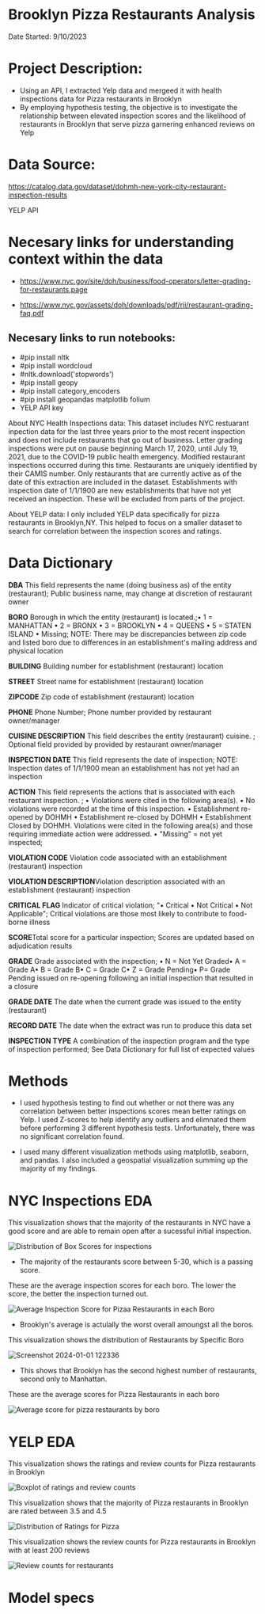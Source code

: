 # **Brooklyn Pizza Restaurants Analysis**

Date Started: 9/10/2023

# **Project Description:**

- Using an API, I extracted Yelp data and mergeed it with health inspections data for Pizza restaurants in Brooklyn
- By employing hypothesis testing, the objective is to investigate the relationship between elevated inspection scores and the likelihood of restaurants in Brooklyn that serve pizza garnering enhanced reviews on Yelp

# **Data Source:**

https://catalog.data.gov/dataset/dohmh-new-york-city-restaurant-inspection-results

YELP API

# **Necesary links for understanding context within the data**

- https://www.nyc.gov/site/doh/business/food-operators/letter-grading-for-restaurants.page

- https://www.nyc.gov/assets/doh/downloads/pdf/rii/restaurant-grading-faq.pdf


## **Necesary links to run notebooks:**

- #pip install nltk
- #pip install wordcloud
- #nltk.download('stopwords')
- #pip install geopy
- #pip install category_encoders
- #pip install geopandas matplotlib folium
- YELP API key

About NYC Health Inspections data: 
This dataset includes NYC restuarant inpection data for the last three years prior to the most recent inspection and does not include restaurants that go out of business. Letter grading inspections were put on pause beginning March 17, 2020, until July 19, 2021, due to the COVID-19 public health emergency. Modified restaurant inspections occurred during this time. Restaurants are uniquely identified by their CAMIS number. Only restaurants that are currently active as of the date of this extraction are included in the dataset. Establishments with inspection date of 1/1/1900 are new establishments that have not yet received an inspection. These will be excluded from parts of the project.

About YELP data:
I only included YELP data specifically for pizza restaurants in Brooklyn,NY. This helped to focus on a smaller dataset to search for correlation between the inspection scores and ratings. 


# **Data Dictionary**

**DBA**	This field represents the name (doing business as) of the entity (restaurant); Public business name, may change at discretion of restaurant owner

**BORO**	Borough in which the entity (restaurant) is located.;• 1 = MANHATTAN • 2 = BRONX • 3 = BROOKLYN • 4 = QUEENS • 5 = STATEN ISLAND • Missing; NOTE: There may be discrepancies between zip code and listed boro due to differences in an establishment's mailing address and physical location

**BUILDING**  Building number for establishment (restaurant) location

**STREET**	Street name for establishment (restaurant) location

**ZIPCODE**	Zip code of establishment (restaurant) location

**PHONE**	Phone Number; Phone number provided by restaurant owner/manager

**CUISINE DESCRIPTION**	This field describes the entity (restaurant) cuisine. ; Optional field provided by provided by restaurant owner/manager

**INSPECTION DATE**	This field represents the date of inspection; NOTE: Inspection dates of 1/1/1900 mean an establishment has not yet had an inspection

**ACTION**	This field represents the actions that is associated with each restaurant inspection. ; • Violations were cited in the following area(s). • No violations were recorded at the time of this inspection. • Establishment re-opened by DOHMH • Establishment re-closed by DOHMH • Establishment Closed by DOHMH. Violations were cited in the following area(s) and those requiring immediate action were addressed. • "Missing" = not yet inspected;

**VIOLATION CODE**	Violation code associated with an establishment (restaurant) inspection

**VIOLATION DESCRIPTION**Violation description associated with an establishment (restaurant) inspection

**CRITICAL FLAG**	Indicator of critical violation; "• Critical • Not Critical • Not Applicable"; Critical violations are those most likely to contribute to food-borne illness

**SCORE**Total score for a particular inspection; Scores are updated based on adjudication results

**GRADE**	Grade associated with the inspection; • N = Not Yet Graded• A = Grade A• B = Grade B• C = Grade C• Z = Grade Pending• P= Grade Pending issued on re-opening following an initial inspection that resulted in a closure

**GRADE DATE**	The date when the current grade was issued to the entity (restaurant)

**RECORD DATE**	The date when the extract was run to produce this data set

**INSPECTION TYPE** A combination of the inspection program and the type of inspection performed; See Data Dictionary for full list of expected values


# **Methods**

- I used hypothesis testing to find out whether or not there was any correlation between better inspections scores mean better ratings on Yelp. I used Z-scores to help identify any outliers and elimnated them before performing 3 different hypothesis tests. Unfortunately, there was no significant correlation found.

- I used many different visualization methods using matplotlib, seaborn, and pandas. I also included a geospatial visualization summing up the majority of my findings.

# **NYC Inspections EDA**

This visualization shows that the majority of the restaurants in NYC have a good score and are able to remain open after a sucessful initial inspection.

![Distribution of Box Scores for inspections](https://github.com/JoeBwonKenobi/NYCRestarauntInspections/assets/117705408/53c31b9b-b282-431a-81f9-1e7a8221b24d)

- The majority of the restaurants score between 5-30, which is a passing score.

These are the average inspection scores for each boro. The lower the score, the better the inspection turned out.

![Average Inspection Score for Pizaa Restaurants in each Boro](https://github.com/JoeBwonKenobi/NYCRestarauntInspections/assets/117705408/c816f6b4-19e1-45b5-b801-d4427ace5d17)

- Brooklyn's average is actulally the worst overall amoungst all the boros.

This visualization shows the distribution of Restaurants by Specific Boro

![Screenshot 2024-01-01 122336](https://github.com/JoeBwonKenobi/NYCRestarauntInspections/assets/117705408/f8a10d62-29a0-4ed8-ba9b-8e695291c8af)

- This shows that Brooklyn has the second highest number of restaurants, second only to Manhattan.

These are the average scores for Pizza Restaurants in each boro

![Average score for pizza restaurants by boro](https://github.com/JoeBwonKenobi/NYCRestarauntInspections/assets/117705408/e31e4706-dea6-4f91-b718-2ca8f653d8e8)

# **YELP EDA**

This visualization shows the ratings and review counts for Pizza restaurants in Brooklyn

![Boxplot of ratings and review counts](https://github.com/JoeBwonKenobi/NYCRestarauntInspections/assets/117705408/75ed7392-6887-48f1-982d-e4e1dd270f2c)

This visualization shows that the majority of Pizza restaurants in Brooklyn are rated between 3.5 and 4.5

![Distribution of Ratings for Pizza](https://github.com/JoeBwonKenobi/NYCRestarauntInspections/assets/117705408/76a12cff-936f-4670-ba48-9e6f0ab7db0a)


This visualization shows the review counts for Pizza restaurants in Brooklyn with at least 200 reviews

![Review counts for restaurants](https://github.com/JoeBwonKenobi/NYCRestarauntInspections/assets/117705408/4c700f6b-33d1-4ca3-b7dd-143f92fe894c)

# **Model specs**
